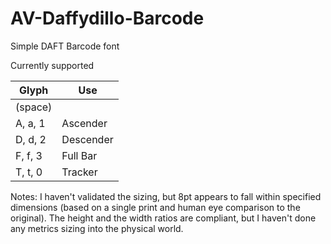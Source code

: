 # AV-Daffydillo-Barcode

Simple DAFT Barcode font

Currently supported

|Glyph| Use|
|--|--
|(space)| 
|A, a, 1| Ascender
|D, d, 2| Descender
|F, f, 3| Full Bar 
|T, t, 0| Tracker

Notes: I haven't validated the sizing, but 8pt appears to fall within specified dimensions (based on a single print and human eye comparison to the original).  The height and the width ratios are compliant, but I haven't done any metrics sizing into the physical world.
